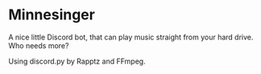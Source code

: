 # Minnesinger
A nice little Discord bot, that can play music straight from your hard drive. Who needs more?

Using discord.py by Rapptz and FFmpeg.

